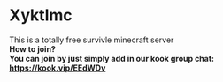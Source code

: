# Xyktlmc
This is a totally free survivle minecraft server
<b><br>How to join?<br><b>
You can join by just simply add in our kook group chat:
https://kook.vip/EEdWDv

